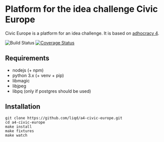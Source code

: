 #  Platform for the idea challenge Civic Europe

Civic Europe is a platform for an idea challenge. It is
based on [adhocracy 4](https://github.com/liqd/adhocracy4).

![Build Status](https://github.com/liqd/a4-civic-europe/actions/workflows/django.yml/badge.svg)
[![Coverage Status](https://coveralls.io/repos/github/liqd/a4-civic-europe/badge.svg?branch=master)](https://coveralls.io/github/liqd/a4-civic-europe?branch=master)

## Requirements

*   nodejs (+ npm)
*   python 3.x (+ venv + pip)
*   libmagic
*   libjpeg
*   libpq (only if postgres should be used)

## Installation

    git clone https://github.com/liqd/a4-civic-europe.git
    cd a4-civic-europe
    make install
    make fixtures
    make watch

